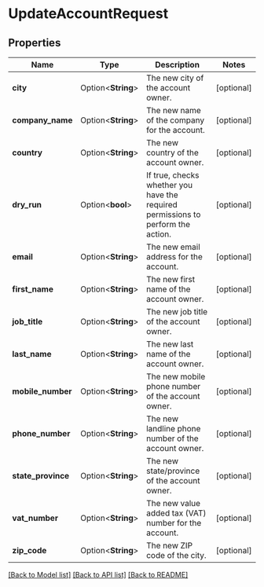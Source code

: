 # UpdateAccountRequest

## Properties

Name | Type | Description | Notes
------------ | ------------- | ------------- | -------------
**city** | Option<**String**> | The new city of the account owner. | [optional]
**company_name** | Option<**String**> | The new name of the company for the account. | [optional]
**country** | Option<**String**> | The new country of the account owner. | [optional]
**dry_run** | Option<**bool**> | If true, checks whether you have the required permissions to perform the action. | [optional]
**email** | Option<**String**> | The new email address for the account. | [optional]
**first_name** | Option<**String**> | The new first name of the account owner. | [optional]
**job_title** | Option<**String**> | The new job title of the account owner. | [optional]
**last_name** | Option<**String**> | The new last name of the account owner. | [optional]
**mobile_number** | Option<**String**> | The new mobile phone number of the account owner. | [optional]
**phone_number** | Option<**String**> | The new landline phone number of the account owner. | [optional]
**state_province** | Option<**String**> | The new state/province of the account owner. | [optional]
**vat_number** | Option<**String**> | The new value added tax (VAT) number for the account. | [optional]
**zip_code** | Option<**String**> | The new ZIP code of the city. | [optional]

[[Back to Model list]](../README.md#documentation-for-models) [[Back to API list]](../README.md#documentation-for-api-endpoints) [[Back to README]](../README.md)


